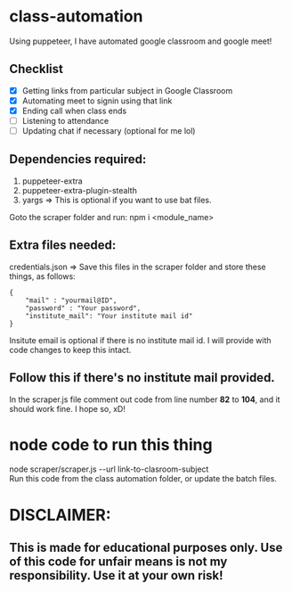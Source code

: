 # class-automation
Using puppeteer, I have automated google classroom and google meet!

## Checklist
- [X] Getting links from particular subject in Google Classroom
- [X] Automating meet to signin using that link
- [X] Ending call when class ends
- [ ] Listening to attendance
- [ ] Updating chat if necessary (optional for me lol)

## Dependencies required:
1. puppeteer-extra
2. puppeteer-extra-plugin-stealth
3. yargs => This is optional if you want to use bat files.

Goto the scraper folder and run: npm i <module_name>

## Extra files needed:
credentials.json => Save this files in the scraper folder and store these things, as follows: 
```
{
    "mail" : "yourmail@ID",
    "password" : "Your password",
    "institute_mail": "Your institute mail id" 
}
```
Insitute email is optional if there is no institute mail id. I will provide with code changes to keep this intact.

## Follow this if there's no institute mail provided.
In the scraper.js file comment out code from line number __82__ to __104__, and it should work fine. I hope so, xD!



# node code to run this thing
node scraper/scraper.js --url link-to-clasroom-subject \
Run this code from the class automation folder, or update the batch files.



# DISCLAIMER: 
## This is made for educational purposes only. Use of this code for unfair means is not my responsibility. Use it at your own risk!
